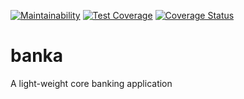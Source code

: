 [![Maintainability](https://api.codeclimate.com/v1/badges/1ee55f40293a3b554e20/maintainability)](https://codeclimate.com/github/obayomi96/banka/maintainability)
[![Test Coverage](https://api.codeclimate.com/v1/badges/1ee55f40293a3b554e20/test_coverage)](https://codeclimate.com/github/obayomi96/banka/test_coverage)
[![Coverage Status](https://coveralls.io/repos/github/obayomi96/banka/badge.svg?branch=develop)](https://coveralls.io/github/obayomi96/banka?branch=develop)

# banka
A light-weight core banking application
